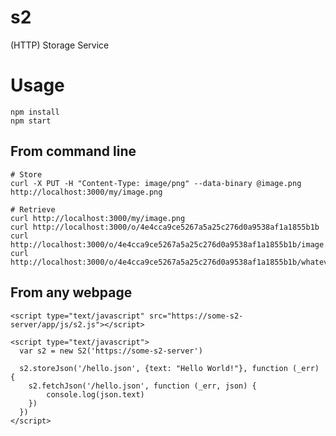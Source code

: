 # s2
(HTTP) Storage Service

# Usage

    npm install
    npm start

## From command line

    # Store
    curl -X PUT -H "Content-Type: image/png" --data-binary @image.png http://localhost:3000/my/image.png

    # Retrieve
    curl http://localhost:3000/my/image.png
    curl http://localhost:3000/o/4e4cca9ce5267a5a25c276d0a9538af1a1855b1b
    curl http://localhost:3000/o/4e4cca9ce5267a5a25c276d0a9538af1a1855b1b/image.png
    curl http://localhost:3000/o/4e4cca9ce5267a5a25c276d0a9538af1a1855b1b/whatever.png

## From any webpage

    <script type="text/javascript" src="https://some-s2-server/app/js/s2.js"></script>

    <script type="text/javascript">
      var s2 = new S2('https://some-s2-server')

      s2.storeJson('/hello.json', {text: "Hello World!"}, function (_err) {
        s2.fetchJson('/hello.json', function (_err, json) {
            console.log(json.text)
        })
      })
    </script>
